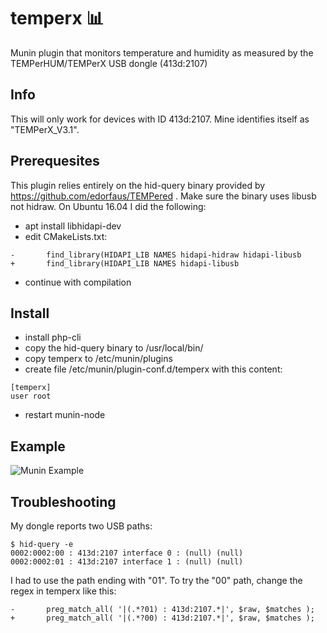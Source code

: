# temperx :bar_chart:

Munin plugin that monitors temperature and humidity as measured by the TEMPerHUM/TEMPerX USB dongle (413d:2107)

## Info ##

This will only work for devices with ID 413d:2107. Mine identifies itself as "TEMPerX_V3.1".

## Prerequesites ##

This plugin relies entirely on the hid-query binary provided by https://github.com/edorfaus/TEMPered .
Make sure the binary uses libusb not hidraw. On Ubuntu 16.04 I did the following:

* apt install libhidapi-dev
* edit CMakeLists.txt:
```
-       find_library(HIDAPI_LIB NAMES hidapi-hidraw hidapi-libusb
+       find_library(HIDAPI_LIB NAMES hidapi-libusb
```
* continue with compilation

## Install

* install php-cli
* copy the hid-query binary to /usr/local/bin/
* copy temperx to /etc/munin/plugins
* create file /etc/munin/plugin-conf.d/temperx with this content:
```
[temperx]
user root
```
* restart munin-node

## Example

![Munin Example](https://github.com/mreymann/temperx/blob/master/example.png)

## Troubleshooting

My dongle reports two USB paths:
```
$ hid-query -e
0002:0002:00 : 413d:2107 interface 0 : (null) (null)
0002:0002:01 : 413d:2107 interface 1 : (null) (null)
```
I had to use the path ending with "01". To try the "00" path, change the regex in temperx like this:
```
-       preg_match_all( '|(.*?01) : 413d:2107.*|', $raw, $matches );
+       preg_match_all( '|(.*?00) : 413d:2107.*|', $raw, $matches );
```
